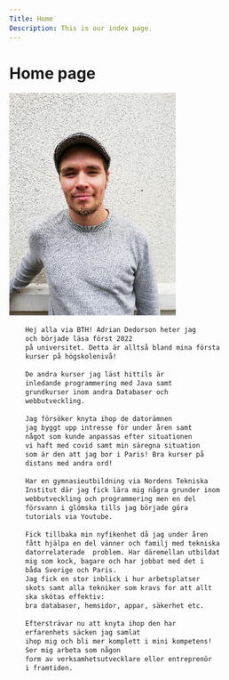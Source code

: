 ```yaml
---
Title: Home
Description: This is our index page.
---
```


# Home page

<img src="./assets/img/portrait.jpg" class="portrait" alt="portrait" />

        Hej alla via BTH! Adrian Dedorson heter jag
        och började läsa först 2022
        på universitet. Detta är alltså bland mina första
        kurser på högskolenivå!

        De andra kurser jag läst hittils är
        inledande programmering med Java samt
        grundkurser inom andra Databaser och
        webbutveckling.

        Jag försöker knyta ihop de datorämnen
        jag byggt upp intresse för under åren samt
        något som kunde anpassas efter situationen
        vi haft med covid samt min säregna situation
        som är den att jag bor i Paris! Bra kurser på
        distans med andra ord!

        Har en gymnasieutbildning via Nordens Tekniska
        Institut där jag fick lära mig några grunder inom
        webbutveckling och programmering men en del
        försvann i glömska tills jag började göra
        tutorials via Youtube.

        Fick tillbaka min nyfikenhet då jag under åren
        fått hjälpa en del vänner och familj med tekniska
        datorrelaterade  problem. Har däremellan utbildat
        mig som kock, bagare och har jobbat med det i
        båda Sverige och Paris.
        Jag fick en stor inblick i hur arbetsplatser
        skots samt alla tekniker som kravs for att allt
        ska skötas effektiv:
        bra databaser, hemsidor, appar, säkerhet etc.

        Eftersträvar nu att knyta ihop den har
        erfarenhets säcken jag samlat
        ihop mig och bli mer komplett i mini kompetens!
        Ser mig arbeta som någon
        form av verksamhetsutvecklare eller entreprenör
        i framtiden.
